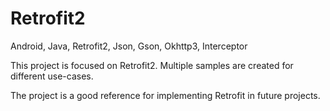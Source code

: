 # Retrofit2
Android, Java, Retrofit2, Json, Gson, Okhttp3, Interceptor

This project is focused on Retrofit2. Multiple samples are created for different use-cases.

The project is a good reference for implementing Retrofit in future projects.
